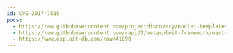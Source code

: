 ```yaml
---
id: CVE-2017-7615
pocs:
  - https://raw.githubusercontent.com/projectdiscovery/nuclei-templates/master/cves/2017/CVE-2017-7615.yaml
  - https://raw.githubusercontent.com/rapid7/metasploit-framework/master/modules/auxiliary/admin/http/mantisbt_password_reset.rb
  - https://www.exploit-db.com/raw/41890
---
```

